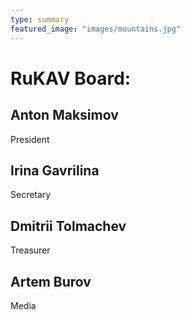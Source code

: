 ```yaml
---
type: summary
featured_image: "images/mountains.jpg"
---
```


# RuKAV Board:

## Anton Maksimov
President

## Irina Gavrilina
Secretary

## Dmitrii Tolmachev
Treasurer

## Artem Burov
Media
